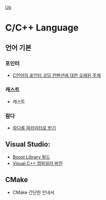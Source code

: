 [Up](../index.md)

# C/C++ Language

## 언어 기본

### 포인터

- [C언어의 포인터 코딩 컨벤션에 대한 오래된 주제](pointer_coding_convention.md)

### 캐스트

- 캐스트

### 람다

- [람다를 파라미터로 받기](paramter_for_lambda.md)

## Visual Studio:

- [Boost Library 빌드](visual_studio_build_boost_library.md)
- [Visual C++ 컴파일러 버전](visual_studio_cpp_compiler_versins.md)

## CMake

- CMake 간단한 안내서